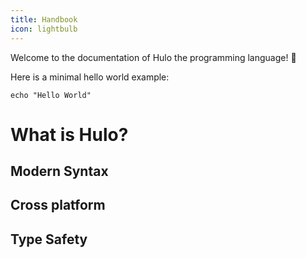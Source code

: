 ```yaml
---
title: Handbook
icon: lightbulb
---
```


Welcome to the documentation of Hulo the programming language! 🎉

Here is a minimal hello world example:
```hulo
echo "Hello World"
```

# What is Hulo?

## Modern Syntax

## Cross platform

## Type Safety

